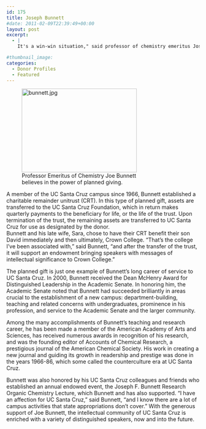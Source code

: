 ```yaml
---
id: 175
title: Joseph Bunnett
#date: 2011-02-09T22:39:49+00:00
layout: post
excerpt:
  - |
    It's a win-win situation," said professor of chemistry emeritus Joseph Bunnett of his planned gift to UC Santa Cruz. "To my way of thinking, it's hard to say whether it's a gift to this worthy institution, or an investment for my family.

#thumbnail_image:
categories:
  - Donor Profiles
  - Featured
---
```

<figure id="attachment_176" style="width: 300px" class="wp-caption alignright"><img class="size-medium wp-image-176" src="http://live-ucsc-giving.pantheonsite.io/wp-content/uploads/2017/08/bunnett-300x218.jpg" alt="bunnett.jpg" width="300" height="218" srcset="https://ucsc-giving.lndo.site/wp-content/uploads/2017/08/bunnett-300x218.jpg 300w, https://ucsc-giving.lndo.site/wp-content/uploads/2017/08/bunnett.jpg 400w" sizes="(max-width: 300px) 100vw, 300px" /><figcaption class="wp-caption-text">Professor Emeritus of Chemistry Joe Bunnett believes in the power of planned giving.</figcaption></figure> 

A member of the UC Santa Cruz campus since 1966, Bunnett established a charitable remainder unitrust (CRT). In this type of planned gift, assets are transferred to the UC Santa Cruz Foundation, which in return makes quarterly payments to the beneficiary for life, or the life of the trust. Upon termination of the trust, the remaining assets are transferred to UC Santa Cruz for use as designated by the donor.  
Bunnett and his late wife, Sara, chose to have their CRT benefit their son David immediately and then ultimately, Crown College. &#8220;That&#8217;s the college I&#8217;ve been associated with,&#8221; said Bunnett, &#8220;and after the transfer of the trust, it will support an endowment bringing speakers with messages of intellectual significance to Crown College.&#8221;

The planned gift is just one example of Bunnett&#8217;s long career of service to UC Santa Cruz. In 2000, Bunnett received the Dean McHenry Award for Distinguished Leadership in the Academic Senate. In honoring him, the Academic Senate noted that Bunnett had succeeded brilliantly in areas crucial to the establishment of a new campus: department-building, teaching and related concerns with undergraduates, prominence in his profession, and service to the Academic Senate and the larger community.

Among the many accomplishments of Bunnett&#8217;s teaching and research career, he has been made a member of the American Academy of Arts and Sciences, has received numerous awards in recognition of his research, and was the founding editor of Accounts of Chemical Research, a prestigious journal of the American Chemical Society. His work in creating a new journal and guiding its growth in readership and prestige was done in the years 1966-86, which some called the counterculture era at UC Santa Cruz.

Bunnett was also honored by his UC Santa Cruz colleagues and friends who established an annual endowed event, the Joseph F. Bunnett Research Organic Chemistry Lecture, which Bunnett and has also supported. &#8220;I have an affection for UC Santa Cruz,&#8221; said Bunnett, &#8220;and I know there are a lot of campus activities that state appropriations don&#8217;t cover.&#8221; With the generous support of Joe Bunnett, the intellectual community of UC Santa Cruz is enriched with a variety of distinguished speakers, now and into the future.